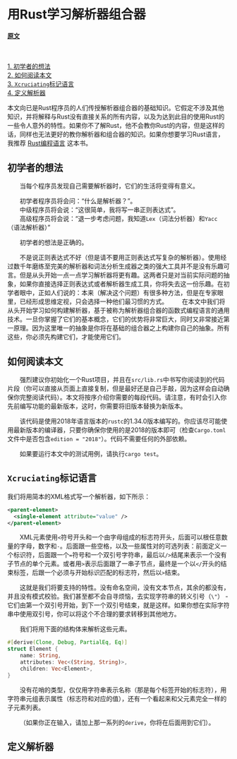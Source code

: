 # 用Rust学习解析器组合器  

#### [原文](https://bodil.lol/parser-combinators/) 

</br>

[1. 初学者的想法](#初学者的想法)  
[2. 如何阅读本文](#如何阅读本文)  
[3. `Xcruciating`标记语言](#Xcruciating标记语言)  
[4. 定义解析器](#定义解析器)  


本文向已是Rust程序员的人们传授解析器组合器的基础知识。它假定不涉及其他知识，并将解释与Rust没有直接关系的所有内容，以及为达到此目的使用Rust的一些令人意外的特性。如果你不了解Rust，他不会教你Rust的内容，但是这样的话，同样也无法更好的教你解析器和组合器的知识。如果你想要学习Rust语言，我推荐  [Rust编程语言](https://doc.rust-lang.org/book/) 这本书。  

## 初学者的想法

&#8195;&#8195;当每个程序员发现自己需要解析器时，它们的生活将变得有意义。  

&#8195;&#8195;初学者程序员将会问：“什么是解析器？”。  
&#8195;&#8195;中级程序员将会说：“这很简单，我将写一串正则表达式”。  
&#8195;&#8195;高级程序员将会说：“退一步考虑问题，我知道`Lex`（词法分析器）和`Yacc`（语法解析器）”  

&#8195;&#8195;初学者的想法是正确的。

&#8195;&#8195;不是说正则表达式不好（但是请不要用正则表达式写复杂的解析器）。使用经过数千年磨练至完美的解析器和词法分析生成器之类的强大工具并不是没有乐趣可言。但是从头开始一点一点学习解析器将更有趣。这两者只是对当前实际问题的抽象，如果你直接选择正则表达式或者解析器生成工具，你将失去这一份乐趣。在初学者眼中，正如人们说的：本来（解决这个问题）有很多种方法，但是在专家眼里，已经形成思维定视，只会选择一种他们最习惯的方式。
&#8195;&#8195;在本文中我们将从头开始学习如何构建解析器，基于被称为解析器组合器的函数式编程语言的通用技术。一旦你掌握了它们的基本概念，它们的优势将非常巨大，同时又非常接近第一原理。因为这里唯一的抽象是你将在基础的组合器之上构建你自己的抽象。所有这些，你必须先构建它们，才能使用它们。

## 如何阅读本文

&#8195;&#8195;强烈建议你初始化一个Rust项目，并且在`src/lib.rs`中书写你阅读到的代码片段（你可以直接从页面上直接复制，但是最好还是自己手敲，因为这样会自动确保你完整阅读代码）。本文将按序介绍你需要的每段代码。请注意，有时会引入你先前编写功能的最新版本，这时，你需要将旧版本替换为新版本。

&#8195;&#8195;该代码是使用2018年语言版本的`rustc`的1.34.0版本编写的。你应该尽可能使用最新版本的编译器，只要你确保你使用的是2018的版本即可（检查`Cargo.toml`文件中是否包含`edition = "2018"`）。代码不需要任何的外部依赖。

&#8195;&#8195;如果要运行本文中的测试用例，请执行`cargo test`。

## `Xcruciating`标记语言

我们将用简本的XML格式写一个解析器，如下所示：

```xml
<parent-element>
  <single-element attribute="value" />
</parent-element>
```

&#8195;&#8195;XML元素使用`<`符号开头和一个由字母组成的标志符开头，后面可以根任意数量的字母，数字和`-`。后面跟一些空格，以及一些属性对的可选列表：前面定义一个标识符，后面跟一个`=`符号和一个双引号字符串，最后以`/>`结尾来表示一个没有子节点的单个元素。或者用`>`表示后面跟了一串子节点，最终是一个以`</`开头的结束标签，后跟一个必须与开始标识匹配的标志符，然后以`>`结束。

&#8195;&#8195;这就是我们将要支持的特性。没有命名空间，没有文本节点，其余的都没有，并且没有模式校验。我们甚至都不会自寻烦恼，去实现字符串的转义引号（`\"`） - 它们由第一个双引号开始，到下一个双引号结束，就是这样。如果你想在实际字符串中使用双引号，你可以将这个不合理的要求转移到其他地方。

&#8195;&#8195;我们将用下面的结构体来解析这些元素。

```rust
#[derive(Clone, Debug, PartialEq, Eq)]
struct Element {
    name: String,
    attributes: Vec<(String, String)>,
    children: Vec<Element>,
}
```

&#8195;&#8195;没有花哨的类型，仅仅用字符串表示名称（那是每个标签开始的标志符），用字符串元组表示属性（标志符和对应的值），还有一个看起来和父元素完全一样的子元素列表。

&#8195;&#8195;（如果你正在输入，请加上那一系列的`derive`，你将在后面用到它们）。

## 定义解析器

